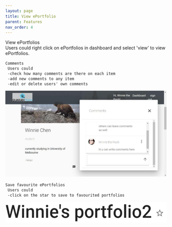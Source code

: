 ```yaml
---
layout: page
title: View ePortfolio
parent: Features
nav_order: 4
---
```



                                                     
View ePortfolios                                        
Users could right click on ePortfolios in dashboard and select 'view' to view ePortfolios.                           

    Comments
     Users could          
     -check how many comments are there on each item       
     -add new comments to any item         
     -edit or delete users' own comments     
                                                   
![comment](../img/comment.jpg)                    


    Save favourite ePortfolios
     Users could          
     -click on the star to save to favourited portfolios
                                               
![favourite](../img/favourite.PNG)
                                                   
                                                     
                         